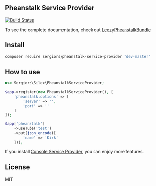 Pheanstalk Service Provider
---------------------------
[![Build Status](https://travis-ci.org/sergiors/pheanstalk-service-provider.svg)](https://travis-ci.org/sergiors/pheanstalk-service-provider)

To see the complete documentation, check out [LeezyPheanstalkBundle](https://github.com/armetiz/LeezyPheanstalkBundle)

Install
-------
```bash
composer require sergiors/pheanstalk-service-provider "dev-master"
```

How to use
----------
```php
use Sergiors\Silex\PheanstalkServiceProvider;

$app->register(new PheanstalkServiceProvider(), [
    'pheanstalk.options' => [
        'server' => '',
        'port' => ''
    ]
]);

$app['pheanstalk']
    ->useTube('test')
    ->put(json_encode([
        'name' => 'Kirk'
    ]));
```

If you install [Console Service Provider](https://github.com/sergiors/console-service-provider), you can enjoy more features.

License
-------
MIT
